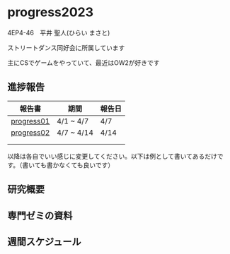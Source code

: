 # progress2023
4EP4-46　平井 聖人(ひらい まさと)

ストリートダンス同好会に所属しています

主にCSでゲームをやっていて、最近はOW2が好きです

## 進捗報告

| 報告書                                  | 期間        | 報告日 |
|-----------------------------------------|-------------|--------|
| [progress01](<https://github.com/Masato-Hirai/test2/blob/main/ss>) | 4/1 ~ 4/7   | 4/7    |
| [progress02]()                          | 4/7 ~ 4/14  | 4/14   |
| []()                                    |             |        |
| []()                                    |             |        |


以降は各自でいい感じに変更してください。以下は例として書いてあるだけです。（書いても書かなくても良いです）


## 研究概要


## 専門ゼミの資料


## 週間スケジュール
